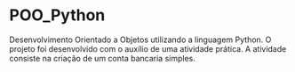 # POO_Python
 Desenvolvimento Orientado a Objetos utilizando a linguagem Python.
 O projeto foi desenvolvido com o auxílio de uma atividade prática.
 A atividade consiste na criação de um conta bancaria simples.
